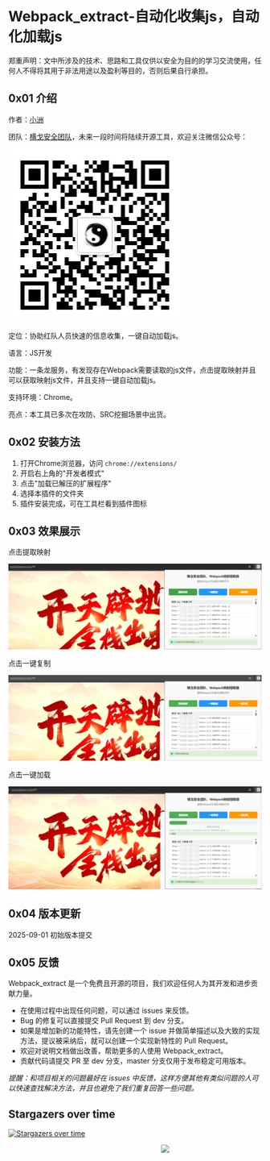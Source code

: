 # Webpack_extract-自动化收集js，自动化加载js

郑重声明：文中所涉及的技术、思路和工具仅供以安全为目的的学习交流使用，任何人不得将其用于非法用途以及盈利等目的，否则后果自行承担。

## 0x01 介绍

作者：[小洲](https://github.com/xz-zone)

团队：[横戈安全团队](img/logo.png)，未来一段时间将陆续开源工具，欢迎关注微信公众号：

![logo](img/logo.png)

定位：协助红队人员快速的信息收集，一键自动加载js。

语言：JS开发

功能：一条龙服务，有发现存在Webpack需要读取的js文件，点击提取映射并且可以获取映射js文件，并且支持一键自动加载js。

支持环境：Chrome。

亮点：本工具已多次在攻防、SRC挖掘场景中出货。 

## 0x02 安装方法

1. 打开Chrome浏览器，访问 `chrome://extensions/`
2. 开启右上角的"开发者模式"
3. 点击"加载已解压的扩展程序"
4. 选择本插件的文件夹
5. 插件安装完成，可在工具栏看到插件图标

## 0x03 效果展示

点击提取映射

![one](img/one.png)

点击一键复制

![two](img/two.png)

点击一键加载

![three](img/three.png)

## 0x04 版本更新

2025-09-01 初始版本提交

## 0x05 反馈

Webpack_extract 是一个免费且开源的项目，我们欢迎任何人为其开发和进步贡献力量。

* 在使用过程中出现任何问题，可以通过 issues 来反馈。
* Bug 的修复可以直接提交 Pull Request 到 dev 分支。
* 如果是增加新的功能特性，请先创建一个 issue 并做简单描述以及大致的实现方法，提议被采纳后，就可以创建一个实现新特性的 Pull Request。
* 欢迎对说明文档做出改善，帮助更多的人使用 Webpack_extract。
* 贡献代码请提交 PR 至 dev 分支，master 分支仅用于发布稳定可用版本。

*提醒：和项目相关的问题最好在 issues 中反馈，这样方便其他有类似问题的人可以快速查找解决方法，并且也避免了我们重复回答一些问题。*

## Stargazers over time

[![Stargazers over time](https://starchart.cc/xz-zone/Webpack_extract.svg)](https://starchart.cc/xz-zone/Webpack_extract)


<img align='right' src="https://profile-counter.glitch.me/Webpack_extract/count.svg" width="200">